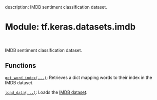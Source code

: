 description: IMDB sentiment classification dataset.

<div itemscope itemtype="http://developers.google.com/ReferenceObject">
<meta itemprop="name" content="tf.keras.datasets.imdb" />
<meta itemprop="path" content="Stable" />
</div>

# Module: tf.keras.datasets.imdb

<!-- Insert buttons and diff -->

<table class="tfo-notebook-buttons tfo-api nocontent" align="left">

</table>



IMDB sentiment classification dataset.



## Functions

[`get_word_index(...)`](../../../tf/keras/datasets/imdb/get_word_index.md): Retrieves a dict mapping words to their index in the IMDB dataset.

[`load_data(...)`](../../../tf/keras/datasets/imdb/load_data.md): Loads the [IMDB dataset](https://ai.stanford.edu/~amaas/data/sentiment/).

